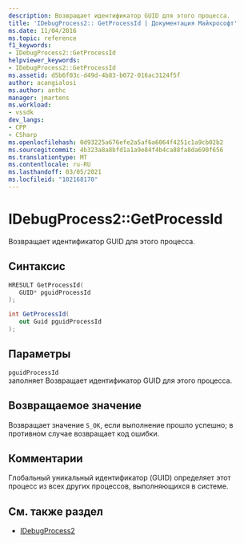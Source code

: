 ```yaml
---
description: Возвращает идентификатор GUID для этого процесса.
title: 'IDebugProcess2:: GetProcessId | Документация Майкрософт'
ms.date: 11/04/2016
ms.topic: reference
f1_keywords:
- IDebugProcess2::GetProcessId
helpviewer_keywords:
- IDebugProcess2::GetProcessId
ms.assetid: d5b6f03c-d49d-4b83-b072-016ac3124f5f
author: acangialosi
ms.author: anthc
manager: jmartens
ms.workload:
- vssdk
dev_langs:
- CPP
- CSharp
ms.openlocfilehash: 0d93225a676efe2a5af6a6064f4251c1a9cb02b2
ms.sourcegitcommit: 4b323a8a8bfd1a1a9e84f4b4ca88fa8da690f656
ms.translationtype: MT
ms.contentlocale: ru-RU
ms.lasthandoff: 03/05/2021
ms.locfileid: "102168170"
---
```

# <a name="idebugprocess2getprocessid"></a>IDebugProcess2::GetProcessId
Возвращает идентификатор GUID для этого процесса.

## <a name="syntax"></a>Синтаксис

```cpp
HRESULT GetProcessId(
   GUID* pguidProcessId
);
```

```csharp
int GetProcessId(
   out Guid pguidProcessId
);
```

## <a name="parameters"></a>Параметры
`pguidProcessId`\
заполняет Возвращает идентификатор GUID для этого процесса.

## <a name="return-value"></a>Возвращаемое значение
 Возвращает значение `S_OK`, если выполнение прошло успешно; в противном случае возвращает код ошибки.

## <a name="remarks"></a>Комментарии
 Глобальный уникальный идентификатор (GUID) определяет этот процесс из всех других процессов, выполняющихся в системе.

## <a name="see-also"></a>См. также раздел
- [IDebugProcess2](../../../extensibility/debugger/reference/idebugprocess2.md)
